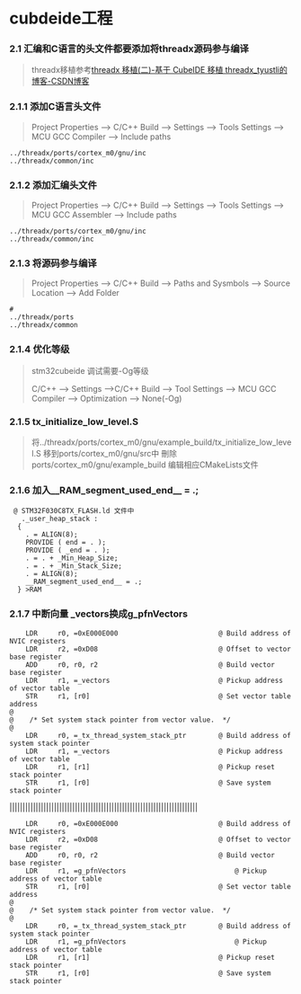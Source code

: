 # cubdeide工程

### 2.1 汇编和C语言的头文件都要添加将threadx源码参与编译

> threadx移植参考[threadx 移植(二)-基于 CubeIDE 移植 threadx_tyustli的博客-CSDN博客](https://blog.csdn.net/tyustli/article/details/108373791)

### 2.1.1 添加C语言头文件

> Project Properties --> C/C++ Build --> Settings --> Tools Settings --> MCU GCC Compiler --> Include paths

```将这两个文件夹参与编译
../threadx/ports/cortex_m0/gnu/inc
../threadx/common/inc
```

### 2.1.2 添加汇编头文件

> Project Properties --> C/C++ Build --> Settings --> Tools Settings --> MCU GCC Assembler --> Include paths

```将这两个文件夹参与编译
../threadx/ports/cortex_m0/gnu/inc
../threadx/common/inc
```

### 2.1.3 将源码参与编译

> Project Properties --> C/C++ Build --> Paths and Sysmbols --> Source Location --> Add Folder

```将这两个文件夹参与编译
#
../threadx/ports
../threadx/common 
```

### 2.1.4 优化等级

> stm32cubeide 调试需要-Og等级
> 
> C/C++ --> Settings -->C/C++ Build --> Tool Settings --> MCU GCC Compiler --> Optimization --> None(-Og)

### 2.1.5 tx_initialize_low_level.S

> 将../threadx/ports/cortex_m0/gnu/example_build/tx_initialize_low_level.S
> 移到ports/cortex_m0/gnu/src中
> 刪除ports/cortex_m0/gnu/example_build
> 编辑相应CMakeLists文件

### 2.1.6 加入__RAM_segment_used_end__ = .;

```
 @ STM32F030C8TX_FLASH.ld 文件中
   ._user_heap_stack :
  {
    . = ALIGN(8);
    PROVIDE ( end = . );
    PROVIDE ( _end = . );
    . = . + _Min_Heap_Size;
    . = . + _Min_Stack_Size;
    . = ALIGN(8);
    __RAM_segment_used_end__ = .;
  } >RAM
```

### 2.1.7 中断向量 _vectors换成g_pfnVectors

```
    LDR     r0, =0xE000E000                         @ Build address of NVIC registers
    LDR     r2, =0xD08                              @ Offset to vector base register
    ADD     r0, r0, r2                              @ Build vector base register
    LDR     r1, =_vectors                           @ Pickup address of vector table
    STR     r1, [r0]                                @ Set vector table address    
@
@    /* Set system stack pointer from vector value.  */
@
    LDR     r0, =_tx_thread_system_stack_ptr        @ Build address of system stack pointer
    LDR     r1, =_vectors                           @ Pickup address of vector table
    LDR     r1, [r1]                                @ Pickup reset stack pointer
    STR     r1, [r0]                                @ Save system stack pointer
```

||||||||||||||||||||||||||||||||||||||||||||||||||||||||||||||||||||||||

```
    LDR     r0, =0xE000E000                         @ Build address of NVIC registers
    LDR     r2, =0xD08                              @ Offset to vector base register
    ADD     r0, r0, r2                              @ Build vector base register
    LDR     r1, =g_pfnVectors                           @ Pickup address of vector table
    STR     r1, [r0]                                @ Set vector table address    
@
@    /* Set system stack pointer from vector value.  */
@
    LDR     r0, =_tx_thread_system_stack_ptr        @ Build address of system stack pointer
    LDR     r1, =g_pfnVectors                           @ Pickup address of vector table
    LDR     r1, [r1]                                @ Pickup reset stack pointer
    STR     r1, [r0]                                @ Save system stack pointer
```